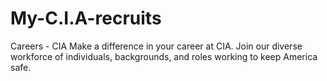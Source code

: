 # My-C.I.A-recruits
Careers - CIA Make a difference in your career at CIA. Join our diverse workforce of individuals, backgrounds, and roles working to keep America safe.
